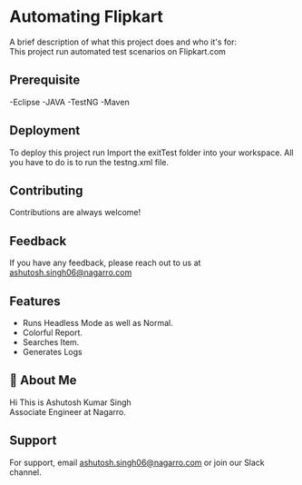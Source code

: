 
# Automating Flipkart

A brief description of what this project does and who it's for:  
This project run automated test scenarios on Flipkart.com

## Prerequisite
-Eclipse
-JAVA
-TestNG
-Maven 

## Deployment

To deploy this project run 
Import the exitTest folder into your workspace.
All you have to do is to run the testng.xml file.

## Contributing
Contributions are always welcome!

## Feedback
If you have any feedback, please reach out to us at ashutosh.singh06@nagarro.com

## Features
- Runs Headless Mode as well as Normal.
- Colorful Report.
- Searches Item.
- Generates Logs

## 🚀 About Me
Hi This is Ashutosh Kumar Singh        
Associate Engineer at Nagarro.


## Support
For support, email ashutosh.singh06@nagarro.com or join our Slack channel.

